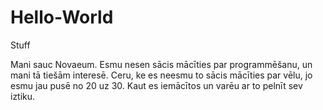 # Hello-World
Stuff

Mani sauc Novaeum. Esmu nesen sācis mācīties par programmēšanu, un mani tā tiešām interesē. Ceru, ke es neesmu to sācis mācīties par vēlu, jo esmu jau pusē no 20 uz 30. Kaut es iemācītos un varēu ar to pelnīt sev iztiku.
